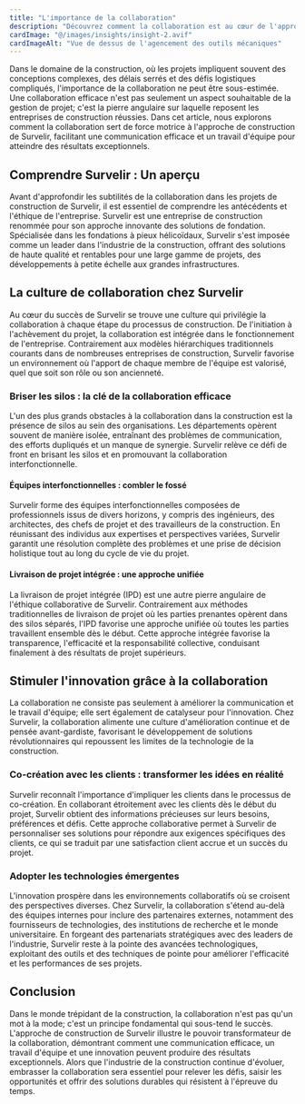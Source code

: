 ```yaml
---
title: "L'importance de la collaboration"
description: "Découvrez comment la collaboration est au cœur de l'approche de construction de Survelir, favorisant une communication efficace et un travail d'équipe pour atteindre des résultats exceptionnels."
cardImage: "@/images/insights/insight-2.avif"
cardImageAlt: "Vue de dessus de l'agencement des outils mécaniques"
---
```


Dans le domaine de la construction, où les projets impliquent souvent des
conceptions complexes, des délais serrés et des défis logistiques compliqués,
l'importance de la collaboration ne peut être sous-estimée. Une collaboration
efficace n'est pas seulement un aspect souhaitable de la gestion de projet;
c'est la pierre angulaire sur laquelle reposent les entreprises de construction
réussies. Dans cet article, nous explorons comment la collaboration sert de
force motrice à l'approche de construction de Survelir, facilitant une
communication efficace et un travail d'équipe pour atteindre des résultats
exceptionnels.

## Comprendre Survelir : Un aperçu

Avant d'approfondir les subtilités de la collaboration dans les projets de
construction de Survelir, il est essentiel de comprendre les antécédents et
l'éthique de l'entreprise. Survelir est une entreprise de construction renommée
pour son approche innovante des solutions de fondation. Spécialisée dans les
fondations à pieux hélicoïdaux, Survelir s'est imposée comme un leader dans
l'industrie de la construction, offrant des solutions de haute qualité et
rentables pour une large gamme de projets, des développements à petite échelle
aux grandes infrastructures.

## La culture de collaboration chez Survelir

Au cœur du succès de Survelir se trouve une culture qui privilégie la
collaboration à chaque étape du processus de construction. De l'initiation à
l'achèvement du projet, la collaboration est intégrée dans le fonctionnement de
l'entreprise. Contrairement aux modèles hiérarchiques traditionnels courants
dans de nombreuses entreprises de construction, Survelir favorise un
environnement où l'apport de chaque membre de l'équipe est valorisé, quel que
soit son rôle ou son ancienneté.

### Briser les silos : la clé de la collaboration efficace

L'un des plus grands obstacles à la collaboration dans la construction est la
présence de silos au sein des organisations. Les départements opèrent souvent de
manière isolée, entraînant des problèmes de communication, des efforts dupliqués
et un manque de synergie. Survelir relève ce défi de front en brisant les silos
et en promouvant la collaboration interfonctionnelle.

#### Équipes interfonctionnelles : combler le fossé

Survelir forme des équipes interfonctionnelles composées de professionnels
issus de divers horizons, y compris des ingénieurs, des architectes, des chefs
de projet et des travailleurs de la construction. En réunissant des individus
aux expertises et perspectives variées, Survelir garantit une résolution
complète des problèmes et une prise de décision holistique tout au long du cycle
de vie du projet.

#### Livraison de projet intégrée : une approche unifiée

La livraison de projet intégrée (IPD) est une autre pierre angulaire de
l'éthique collaborative de Survelir. Contrairement aux méthodes traditionnelles
de livraison de projet où les parties prenantes opèrent dans des silos séparés,
l'IPD favorise une approche unifiée où toutes les parties travaillent ensemble
dès le début. Cette approche intégrée favorise la transparence, l'efficacité et
la responsabilité collective, conduisant finalement à des résultats de projet
supérieurs.

## Stimuler l'innovation grâce à la collaboration

La collaboration ne consiste pas seulement à améliorer la communication et le
travail d'équipe; elle sert également de catalyseur pour l'innovation. Chez
Survelir, la collaboration alimente une culture d'amélioration continue et de
pensée avant-gardiste, favorisant le développement de solutions révolutionnaires
qui repoussent les limites de la technologie de la construction.

### Co-création avec les clients : transformer les idées en réalité

Survelir reconnaît l'importance d'impliquer les clients dans le processus de
co-création. En collaborant étroitement avec les clients dès le début du projet,
Survelir obtient des informations précieuses sur leurs besoins, préférences et
défis. Cette approche collaborative permet à Survelir de personnaliser ses
solutions pour répondre aux exigences spécifiques des clients, ce qui se traduit
par une satisfaction client accrue et un succès du projet.

### Adopter les technologies émergentes

L'innovation prospère dans les environnements collaboratifs où se croisent des
perspectives diverses. Chez Survelir, la collaboration s'étend au-delà des
équipes internes pour inclure des partenaires externes, notamment des
fournisseurs de technologies, des institutions de recherche et le monde
universitaire. En forgeant des partenariats stratégiques avec des leaders de
l'industrie, Survelir reste à la pointe des avancées technologiques, exploitant
des outils et des techniques de pointe pour améliorer l'efficacité et les
performances de ses projets.

## Conclusion

Dans le monde trépidant de la construction, la collaboration n'est pas qu'un mot
à la mode; c'est un principe fondamental qui sous-tend le succès. L'approche de
construction de Survelir illustre le pouvoir transformateur de la
collaboration, démontrant comment une communication efficace, un travail
d'équipe et une innovation peuvent produire des résultats exceptionnels. Alors
que l'industrie de la construction continue d'évoluer, embrasser la
collaboration sera essentiel pour relever les défis, saisir les opportunités et
offrir des solutions durables qui résistent à l'épreuve du temps.
